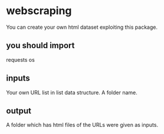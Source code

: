 # webscraping
You can create your own html dataset exploiting this package. 

## you should import
requests
os

## inputs 
Your own URL list in list data structure.
A folder name. 

## output
A folder which has html files of the URLs were given as inputs.

